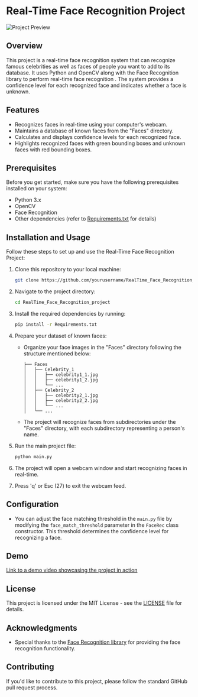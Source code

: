 # Real-Time Face Recognition Project

![Project Preview](link_to_your_project_video.gif)

## Overview

This project is a real-time face recognition system that can recognize famous celebrities as well as faces of people you want to add to its database. It uses Python and OpenCV along with the Face Recognition library to perform real-time face recognition . The system provides a confidence level for each recognized face and indicates whether a face is unknown.

## Features

- Recognizes faces in real-time using your computer's webcam.
- Maintains a database of known faces from the "Faces" directory.
- Calculates and displays confidence levels for each recognized face.
- Highlights recognized faces with green bounding boxes and unknown faces with red bounding boxes.

## Prerequisites

Before you get started, make sure you have the following prerequisites installed on your system:

- Python 3.x
- OpenCV
- Face Recognition
- Other dependencies (refer to [Requirements.txt](Requirements.txt) for details)

## Installation and Usage

Follow these steps to set up and use the Real-Time Face Recognition Project:

1. Clone this repository to your local machine:

   ```bash
   git clone https://github.com/yourusername/RealTime_Face_Recognition_project.git
   ```

2. Navigate to the project directory:

   ```bash
   cd RealTime_Face_Recognition_project
   ```

3. Install the required dependencies by running:

   ```bash
   pip install -r Requirements.txt
   ```

4. Prepare your dataset of known faces:
   - Organize your face images in the "Faces" directory following the structure mentioned below:

     ```
     ├── Faces
     │   ├── Celebrity_1
     │   │   ├── celebrity1_1.jpg
     │   │   ├── celebrity1_2.jpg
     │   │   └── ...
     │   ├── Celebrity_2
     │   │   ├── celebrity2_1.jpg
     │   │   ├── celebrity2_2.jpg
     │   │   └── ...
     │   └── ...
     ```

   - The project will recognize faces from subdirectories under the "Faces" directory, with each subdirectory representing a person's name.

5. Run the main project file:

   ```bash
   python main.py
   ```

6. The project will open a webcam window and start recognizing faces in real-time.

7. Press 'q' or Esc (27) to exit the webcam feed.

## Configuration

- You can adjust the face matching threshold in the `main.py` file by modifying the `face_match_threshold` parameter in the `FaceRec` class constructor. This threshold determines the confidence level for recognizing a face.

## Demo

[Link to a demo video showcasing the project in action](https://github.com/OnkarSudrik/RealTime-Face-Recognition/blob/main/model_in_actiom.mp4)

## License

This project is licensed under the MIT License - see the [LICENSE](https://raw.githubusercontent.com/runwayml/model-face-recognition/master/LICENSE) file for details.

## Acknowledgments

- Special thanks to the [Face Recognition library](https://github.com/ageitgey/face_recognition) for providing the face recognition functionality.

## Contributing

If you'd like to contribute to this project, please follow the standard GitHub pull request process.
